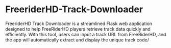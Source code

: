 # FreeriderHD-Track-Downloader
FreeriderHD Track Downloader is a streamlined Flask web application designed to help FreeRiderHD players retrieve track data quickly and efficiently. With this tool, users can input a track URL from FreeRiderHD, and the app will automatically extract and display the unique track code/
